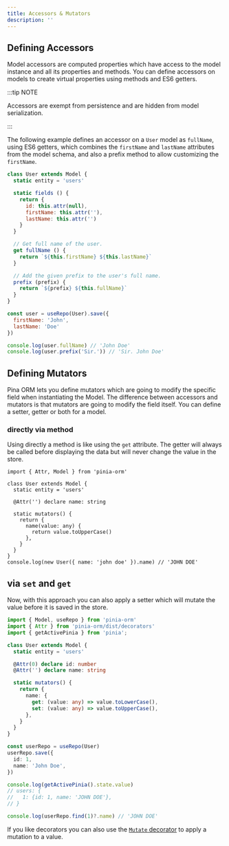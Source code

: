 ```yaml
---
title: Accessors & Mutators
description: ''
---
```


## Defining Accessors

Model accessors are computed properties which have access to the model instance and all its properties and methods. You can define accessors on models to create virtual properties using methods and ES6 getters.

:::tip NOTE

Accessors are exempt from persistence and are hidden from model serialization.

:::

The following example defines an accessor on a `User` model as `fullName`, using ES6 getters, which combines the `firstName` and `lastName` attributes from the model schema, and also a prefix method to allow customizing the `firstName`.

```js
class User extends Model {
  static entity = 'users'

  static fields () {
    return {
      id: this.attr(null),
      firstName: this.attr(''),
      lastName: this.attr('')
    }
  }

  // Get full name of the user.
  get fullName () {
    return `${this.firstName} ${this.lastName}`
  }

  // Add the given prefix to the user's full name.
  prefix (prefix) {
    return `${prefix} ${this.fullName}`
  }
}

const user = useRepo(User).save({
  firstName: 'John',
  lastName: 'Doe'
})

console.log(user.fullName) // 'John Doe'
console.log(user.prefix('Sir.')) // 'Sir. John Doe'
```

## Defining Mutators

Pina ORM lets you define mutators which are going to modify the specific field when instantiating the Model.
The difference between accessors and mutators is that mutators are going to modify the field itself.
You can define a setter, getter or both for a model.

### directly via method

Using directly a method is like using the `get` attribute. The getter will always be called before
displaying the data but will never change the value in the store.

````ts{60-66}
import { Attr, Model } from 'pinia-orm'

class User extends Model {
  static entity = 'users'

  @Attr('') declare name: string

  static mutators() {
    return {
      name(value: any) {
        return value.toUpperCase()
      },
    }
  }
}
console.log(new User({ name: 'john doe' }).name) // 'JOHN DOE'
````

## via `set` and `get`

Now, with this approach you can also apply a setter which will mutate
the value before it is saved in the store.

````ts
import { Model, useRepo } from 'pinia-orm'
import { Attr } from 'pinia-orm/dist/decorators'
import { getActivePinia } from 'pinia';

class User extends Model {
  static entity = 'users'

  @Attr(0) declare id: number
  @Attr('') declare name: string

  static mutators() {
    return {
      name: {
        get: (value: any) => value.toLowerCase(),
        set: (value: any) => value.toUpperCase(),
      },
    }
  }
}

const userRepo = useRepo(User)
userRepo.save({
  id: 1,
  name: 'John Doe',
})

console.log(getActivePinia().state.value)
// users: {
//   1: {id: 1, name: 'JOHN DOE'},
// }

console.log(userRepo.find(1)?.name) // 'JOHN DOE'
````

If you like decorators you can also use the [`Mutate` decorator](/guide/model/decorators#mutator) to apply a mutation to a value.
